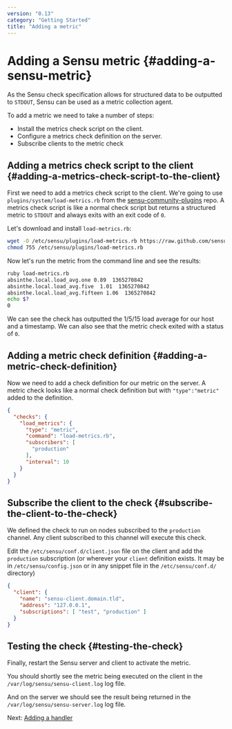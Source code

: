 ```yaml
---
version: "0.13"
category: "Getting Started"
title: "Adding a metric"
---
```


# Adding a Sensu metric {#adding-a-sensu-metric}

As the Sensu check specification allows for structured data to be
outputted to `STDOUT`, Sensu can be used as a metric collection agent.

To add a metric we need to take a number of steps:

* Install the metrics check script on the client.
* Configure a metrics check definition on the server.
* Subscribe clients to the metric check

## Adding a metrics check script to the client {#adding-a-metrics-check-script-to-the-client}

First we need to add a metrics check script to the client. We're going to use `plugins/system/load-metrics.rb` from the
[sensu-community-plugins](https://github.com/sensu/sensu-community-plugins) repo. A metrics check script is like a normal check script but returns a structured metric to `STDOUT` and always exits with an exit code of `0`.

Let's download and install `load-metrics.rb`:

~~~ bash
wget -O /etc/sensu/plugins/load-metrics.rb https://raw.github.com/sensu/sensu-community-plugins/master/plugins/system/load-metrics.rb
chmod 755 /etc/sensu/plugins/load-metrics.rb
~~~

Now let's run the metric from the command line and see the results:

~~~ bash
ruby load-metrics.rb
absinthe.local.load_avg.one 0.89  1365270842
absinthe.local.load_avg.five  1.01  1365270842
absinthe.local.load_avg.fifteen 1.06  1365270842
echo $?
0
~~~

We can see the check has outputted the 1/5/15 load average for our host
and a timestamp. We can also see that the metric check exited with a
status of `0`.

## Adding a metric check definition {#adding-a-metric-check-definition}

Now we need to add a check definition for our metric on the server. A metric check looks like a normal check definition but with `"type":"metric"` added to the definition.

~~~ json
{
  "checks": {
    "load_metrics": {
      "type": "metric",
      "command": "load-metrics.rb",
      "subscribers": [
        "production"
      ],
      "interval": 10
    }
  }
}
~~~

## Subscribe the client to the check {#subscribe-the-client-to-the-check}

We defined the check to run on nodes subscribed to the `production` channel.
Any client subscribed to this channel will execute this check.

Edit the `/etc/sensu/conf.d/client.json` file on the client and add the
`production` subscription (or wherever your `client` definition exists.  It may
be in `/etc/sensu/config.json` or in any snippet file in the
`/etc/sensu/conf.d/` directory)

~~~ json
{
  "client": {
    "name": "sensu-client.domain.tld",
    "address": "127.0.0.1",
    "subscriptions": [ "test", "production" ]
  }
}
~~~

## Testing the check {#testing-the-check}

Finally, restart the Sensu server and client to activate the metric.

You should shortly see the metric being executed on the client in the
`/var/log/sensu/sensu-client.log` log file.

And on the server we should see the result being returned in the
`/var/log/sensu/sensu-server.log` log file.

Next: [Adding a handler](adding_a_handler)
